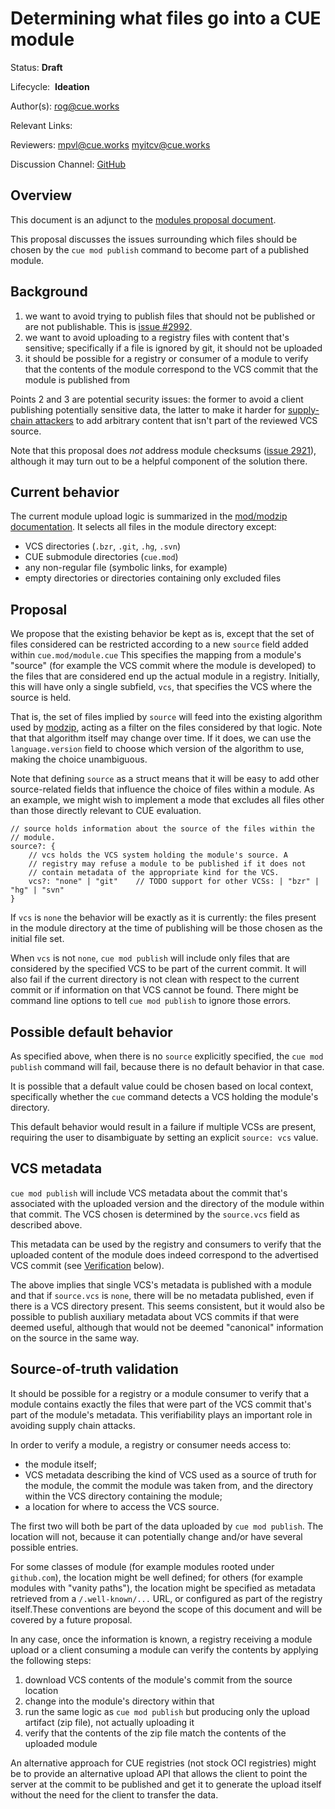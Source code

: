 # Determining what files go into a CUE module

Status: **Draft**

Lifecycle:  **Ideation**

Author(s): rog@cue.works

Relevant Links:

Reviewers: mpvl@cue.works myitcv@cue.works

Discussion Channel: [GitHub](https://github.com/cue-lang/cue/discussions/3017)

## Overview

This document is an adjunct to the [modules proposal document](2939-modules.md).

This proposal discusses the issues surrounding which files
should be chosen by the `cue mod publish` command to
become part of a published module.

## Background

1) we want to avoid trying to publish files that should not be published or are not publishable. This
is [issue #2992](https://cuelang.org/issue/2992).
2) we want to avoid uploading to a registry files with content that's sensitive; specifically
if a file is ignored by git, it should not be uploaded
3) it should be possible for a registry or consumer of a module
to verify that the contents of the module correspond to the VCS commit that
the module is published from

Points 2 and 3 are potential security issues: the former to
avoid a client publishing potentially sensitive data, the latter to
make it harder for [supply-chain
attackers](https://research.swtch.com/xz-timeline) to add arbitrary
content that isn't part of the reviewed VCS source.

Note that this proposal does _not_ address module checksums ([issue
2921](https://cuelang.org/issue/2921)), although it may turn out to be
a helpful component of the solution there.


## Current behavior

The current module upload logic is summarized in the [mod/modzip documentation](https://pkg.go.dev/cuelang.org/go/mod/modzip).
It selects all files in the module directory except:

- VCS directories (`.bzr`, `.git`, `.hg`, `.svn`)
- CUE submodule directories (`cue.mod`)
- any non-regular file (symbolic links, for example)
- empty directories or directories containing only excluded files

## Proposal

We propose that the existing behavior be kept as is, except that the
set of files considered can be restricted according to a new `source`
field added within `cue.mod/module.cue` This specifies the mapping
from a module's "source" (for example the VCS commit where the module
is developed) to the files that are considered end up the actual
module in a registry. Initially, this will have only a single
subfield, `vcs`, that specifies the VCS where the source is held.

That is, the set of files implied by `source` will feed into the
existing algorithm used by
[modzip](https://pkg.go.dev/cuelang.org/go/mod/modzip), acting as a
filter on the files considered by that logic. Note that that algorithm
itself may change over time. If it does, we can use the
`language.version` field to choose which version of the
algorithm to use, making the choice unambiguous.

Note that defining `source` as a struct means that it will be
easy to add other source-related fields that influence the
choice of files within a module. As an example, we might wish
to implement a mode that excludes all files other than those
directly relevant to CUE evaluation.

```cue
// source holds information about the source of the files within the
// module.
source?: {
	// vcs holds the VCS system holding the module's source. A
	// registry may refuse a module to be published if it does not
	// contain metadata of the appropriate kind for the VCS.
	vcs?: "none" | "git"	// TODO support for other VCSs: | "bzr" | "hg" | "svn"
}
```

If `vcs` is `none` the behavior will be exactly as it is currently:
the files present in the module directory at the time of publishing
will be those chosen as the initial file set.

When `vcs` is not `none`, `cue mod publish` will include only files
that are considered by the specified VCS to be part of the current
commit. It will also fail if the current directory is not clean with
respect to the current commit or if information on that VCS cannot be
found. There might be command line options to tell `cue mod publish`
to ignore those errors.

## Possible default behavior

As specified above, when there is no `source` explicitly specified,
the `cue mod publish` command will fail, because there is no
default behavior in that case.

It is possible that a default value could
be chosen based on local context, specifically whether the `cue`
command detects a VCS holding the module's directory.

This default behavior would result in a failure if multiple VCSs are
present, requiring the user to disambiguate by setting an explicit
`source: vcs` value.

## VCS metadata

`cue mod publish` will include VCS metadata about the commit that's
associated with the uploaded version and the directory of the module
within that commit. The VCS chosen is determined by the `source.vcs` field as
described above.

This metadata can be used by the registry and consumers to
verify that the uploaded content of the module does indeed correspond
to the advertised VCS commit (see [Verification](#verification)
below).

The above implies that single VCS's metadata is published
with a module and that if `source.vcs` is `none`, there will be no metadata
published, even if there is a VCS directory present. This seems
consistent, but it would also be possible to publish auxiliary metadata
about VCS commits if that were deemed useful, although that
would not be deemed "canonical" information on the source in the same way.


## Source-of-truth validation

It should be possible for a registry or a module consumer to verify
that a module contains exactly the files that were part of the
VCS commit that's part of the module's metadata. This
verifiability plays an important role in avoiding supply chain
attacks.

In order to verify a module, a registry or consumer needs access to:

- the module itself;
- VCS metadata describing the kind of VCS used as a source
of truth for the module, the commit the module was taken from,
and the directory within the VCS directory containing the module;
- a location for where to access the VCS source.

The first two will both be part of the data uploaded by `cue mod publish`.
The location will not, because it can potentially change
and/or have several possible entries.

For some classes of module (for example modules rooted under
`github.com`), the location might be well defined; for others
(for example modules with "vanity paths"), the location might
be specified as metadata retrieved from a `/.well-known/...` URL,
or configured as part of the registry itself.These conventions are beyond
the scope of this document and will be covered by a future proposal.

In any case, once the information is known, a registry receiving
a module upload or a client consuming a module can verify
the contents by applying the following steps:

1) download VCS contents of the module's commit from the source location
1) change into the module's directory within that
1) run the same logic as `cue mod publish` but producing only the
upload artifact (zip file), not actually uploading it
1) verify that the contents of the zip file match the contents of the
uploaded module

An alternative approach for CUE registries (not stock OCI registries)
might be to provide an alternative upload API that allows the
client to point the server at the commit to be published
and get it to generate the upload itself without the need for
the client to transfer the data.
